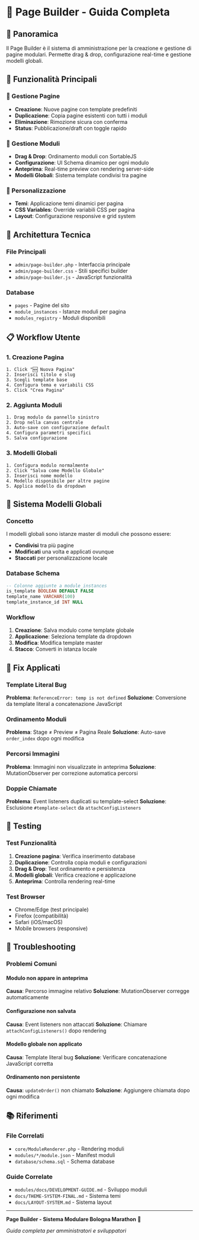 # 🎨 Page Builder - Guida Completa

## 🎯 Panoramica
Il Page Builder è il sistema di amministrazione per la creazione e gestione di pagine modulari. Permette drag & drop, configurazione real-time e gestione modelli globali.

## 🚀 Funzionalità Principali

### 📄 Gestione Pagine
- **Creazione**: Nuove pagine con template predefiniti
- **Duplicazione**: Copia pagine esistenti con tutti i moduli
- **Eliminazione**: Rimozione sicura con conferma
- **Status**: Pubblicazione/draft con toggle rapido

### 🧩 Gestione Moduli
- **Drag & Drop**: Ordinamento moduli con SortableJS
- **Configurazione**: UI Schema dinamico per ogni modulo
- **Anteprima**: Real-time preview con rendering server-side
- **Modelli Globali**: Sistema template condivisi tra pagine

### 🎨 Personalizzazione
- **Temi**: Applicazione temi dinamici per pagina
- **CSS Variables**: Override variabili CSS per pagina
- **Layout**: Configurazione responsive e grid system

## 🔧 Architettura Tecnica

### File Principali
- `admin/page-builder.php` - Interfaccia principale
- `admin/page-builder.css` - Stili specifici builder
- `admin/page-builder.js` - JavaScript funzionalità

### Database
- `pages` - Pagine del sito
- `module_instances` - Istanze moduli per pagina
- `modules_registry` - Moduli disponibili

## 📋 Workflow Utente

### 1. Creazione Pagina
```
1. Click "🆕 Nuova Pagina"
2. Inserisci titolo e slug
3. Scegli template base
4. Configura tema e variabili CSS
5. Click "Crea Pagina"
```

### 2. Aggiunta Moduli
```
1. Drag modulo da pannello sinistro
2. Drop nella canvas centrale
3. Auto-save con configurazione default
4. Configura parametri specifici
5. Salva configurazione
```

### 3. Modelli Globali
```
1. Configura modulo normalmente
2. Click "Salva come Modello Globale"
3. Inserisci nome modello
4. Modello disponibile per altre pagine
5. Applica modello da dropdown
```

## 🎯 Sistema Modelli Globali

### Concetto
I modelli globali sono istanze master di moduli che possono essere:
- **Condivisi** tra più pagine
- **Modificati** una volta e applicati ovunque
- **Staccati** per personalizzazione locale

### Database Schema
```sql
-- Colonne aggiunte a module_instances
is_template BOOLEAN DEFAULT FALSE
template_name VARCHAR(100)
template_instance_id INT NULL
```

### Workflow
1. **Creazione**: Salva modulo come template globale
2. **Applicazione**: Seleziona template da dropdown
3. **Modifica**: Modifica template master
4. **Stacco**: Converti in istanza locale

## 🔧 Fix Applicati

### Template Literal Bug
**Problema**: `ReferenceError: temp is not defined`
**Soluzione**: Conversione da template literal a concatenazione JavaScript

### Ordinamento Moduli
**Problema**: Stage ≠ Preview ≠ Pagina Reale
**Soluzione**: Auto-save `order_index` dopo ogni modifica

### Percorsi Immagini
**Problema**: Immagini non visualizzate in anteprima
**Soluzione**: MutationObserver per correzione automatica percorsi

### Doppie Chiamate
**Problema**: Event listeners duplicati su template-select
**Soluzione**: Esclusione `#template-select` da `attachConfigListeners`

## 🧪 Testing

### Test Funzionalità
1. **Creazione pagina**: Verifica inserimento database
2. **Duplicazione**: Controlla copia moduli e configurazioni
3. **Drag & Drop**: Test ordinamento e persistenza
4. **Modelli globali**: Verifica creazione e applicazione
5. **Anteprima**: Controlla rendering real-time

### Test Browser
- Chrome/Edge (test principale)
- Firefox (compatibilità)
- Safari (iOS/macOS)
- Mobile browsers (responsive)

## 🚨 Troubleshooting

### Problemi Comuni

#### Modulo non appare in anteprima
**Causa**: Percorso immagine relativo
**Soluzione**: MutationObserver corregge automaticamente

#### Configurazione non salvata
**Causa**: Event listeners non attaccati
**Soluzione**: Chiamare `attachConfigListeners()` dopo rendering

#### Modello globale non applicato
**Causa**: Template literal bug
**Soluzione**: Verificare concatenazione JavaScript corretta

#### Ordinamento non persistente
**Causa**: `updateOrder()` non chiamato
**Soluzione**: Aggiungere chiamata dopo ogni modifica

## 📚 Riferimenti

### File Correlati
- `core/ModuleRenderer.php` - Rendering moduli
- `modules/*/module.json` - Manifest moduli
- `database/schema.sql` - Schema database

### Guide Correlate
- `modules/docs/DEVELOPMENT-GUIDE.md` - Sviluppo moduli
- `docs/THEME-SYSTEM-FINAL.md` - Sistema temi
- `docs/LAYOUT-SYSTEM.md` - Sistema layout

---

**Page Builder - Sistema Modulare Bologna Marathon** 🎨

*Guida completa per amministratori e sviluppatori*
